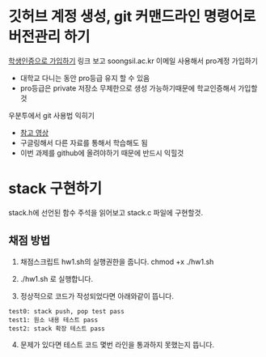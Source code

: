 
# 깃허브 계정 생성, git 커맨드라인 명령어로 버전관리 하기

[학생인증으로 가입하기](https://www.deok.me/entry/GitHub-학생-Education-등록하고-이용하기-ackr-혹은-edu-메일-필요) 링크 보고 soongsil.ac.kr 이메일 사용해서 pro계정 가입하기 

  - 대학교 다니는 동안 pro등급 유지 할 수 있음
  - pro등급은 private 저장소 무제한으로 생성 가능하기때문에 학교인증해서 가입할 것

우분투에서 git 사용법 익히기

  - [참고 영상](https://www.youtube.com/watch?v=ZMgLZUYd8Cw)
  - 구글링해서 다른 자료를 통해서 학습해도 됨
  - 이번 과제를 github에 올려야하기 때문에 반드시 익힐것

# stack 구현하기

stack.h에 선언된 함수 주석을 읽어보고 stack.c 파일에 구현할것.

## 채점 방법

1. 채점스크립트 hw1.sh의 실행권한을 줍니다. chmod +x ./hw1.sh 

2. ./hw1.sh 로 실행합니다.

3. 정상적으로 코드가 작성되었다면 아래와같이 뜹니다.

```
test0: stack push, pop test pass
test1: 원소 내용 테스트 pass
test2: stack 확장 테스트 pass
```

4. 문제가 있다면 테스트 코드 몇번 라인을 통과하지 못했는지 뜹니다.
